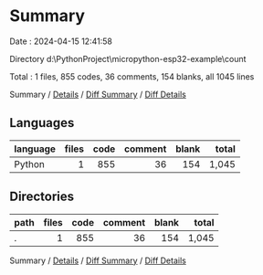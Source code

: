 # Summary

Date : 2024-04-15 12:41:58

Directory d:\\PythonProject\\micropython-esp32-example\\count

Total : 1 files,  855 codes, 36 comments, 154 blanks, all 1045 lines

Summary / [Details](details.md) / [Diff Summary](diff.md) / [Diff Details](diff-details.md)

## Languages
| language | files | code | comment | blank | total |
| :--- | ---: | ---: | ---: | ---: | ---: |
| Python | 1 | 855 | 36 | 154 | 1,045 |

## Directories
| path | files | code | comment | blank | total |
| :--- | ---: | ---: | ---: | ---: | ---: |
| . | 1 | 855 | 36 | 154 | 1,045 |

Summary / [Details](details.md) / [Diff Summary](diff.md) / [Diff Details](diff-details.md)